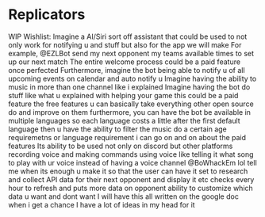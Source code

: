 # Replicators


WIP Wishlist:
    Imagine a AI/Siri sort off assistant that could be used to not only work for notifying u and stuff but also for the app we will make
    For example, @EZLBot send my next opponent my teams available times to set up our next match
    The entire welcome process
    could be a paid feature once perfected
    Furthermore, imagine the bot being able to notify u of all upcoming events on calendar and auto notify u
    Imagine having the ability to music in more than one channel like i explained
    Imagine having the bot do stuff like what u explained with helping your game
    this could be a paid feature
    the free features u can basically take everything other open source do and improve on them
    furthermore, you can have the bot be available in multiple languages so each language costs a little after the first default language
    then u have the ability to filter the music do a certain age requiremetns or language requirement
    i can go on and on about the paid features
    Its ability to be used not only on discord but other platforms
    recording voice
    and making commands using voice
    like telling it what song to play with ur voice
    instead of having a voice channel
    @BoWhackEm lol tell me when its enough
    u make it so that the user can have it set to research and collect API data for their next opponent
    and display it
    etc
    checks every hour to refresh and puts more data on opponent
    ability to customize which data u want and dont want
    I will have this all written on the google doc when i get a chance
    I have a lot of ideas in my head for it
